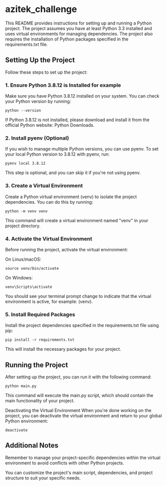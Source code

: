 # azitek_challenge

This README provides instructions for setting up and running a Python project. The project assumes you have at least Python 3.3 installed and uses virtual environments for managing dependencies. The project also requires the installation of Python packages specified in the requirements.txt file.

## Setting Up the Project
Follow these steps to set up the project:

### 1. Ensure Python 3.8.12 is Installed for example
Make sure you have Python 3.8.12 installed on your system. You can check your Python version by running:

```python --version```

If Python 3.8.12 is not installed, please download and install it from the official Python website: Python Downloads.

### 2. Install pyenv (Optional)
If you wish to manage multiple Python versions, you can use pyenv. To set your local Python version to 3.8.12 with pyenv, run:

```pyenv local 3.8.12```

This step is optional, and you can skip it if you're not using pyenv.

### 3. Create a Virtual Environment
Create a Python virtual environment (venv) to isolate the project dependencies. You can do this by running:

```python -m venv venv```

This command will create a virtual environment named "venv" in your project directory.

### 4. Activate the Virtual Environment
Before running the project, activate the virtual environment:

On Linux/macOS:

```source venv/bin/activate```

On Windows:

```venv\Scripts\activate```

You should see your terminal prompt change to indicate that the virtual environment is active, for example: (venv).

### 5. Install Required Packages
Install the project dependencies specified in the requirements.txt file using pip:

```pip install -r requirements.txt```

This will install the necessary packages for your project.

## Running the Project
After setting up the project, you can run it with the following command:

```python main.py```

This command will execute the main.py script, which should contain the main functionality of your project.

Deactivating the Virtual Environment
When you're done working on the project, you can deactivate the virtual environment and return to your global Python environment:

```deactivate```

## Additional Notes
Remember to manage your project-specific dependencies within the virtual environment to avoid conflicts with other Python projects.

You can customize the project's main script, dependencies, and project structure to suit your specific needs.
